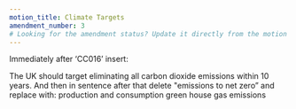 ```yaml
---
motion_title: Climate Targets
amendment_number: 3
# Looking for the amendment status? Update it directly from the motion page!
---
```

Immediately after ‘CC016’ insert:

The UK should target eliminating all carbon dioxide emissions within 10 years. And then in sentence after that delete "emissions to net zero” and replace with:
production and consumption green house gas emissions
